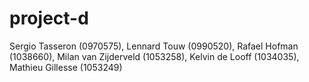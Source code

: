 # project-d

Sergio Tasseron (0970575),
Lennard Touw (0990520),
Rafael Hofman (1038660),
Milan van Zijderveld (1053258),
Kelvin de Looff (1034035),
Mathieu Gillesse (1053249)
